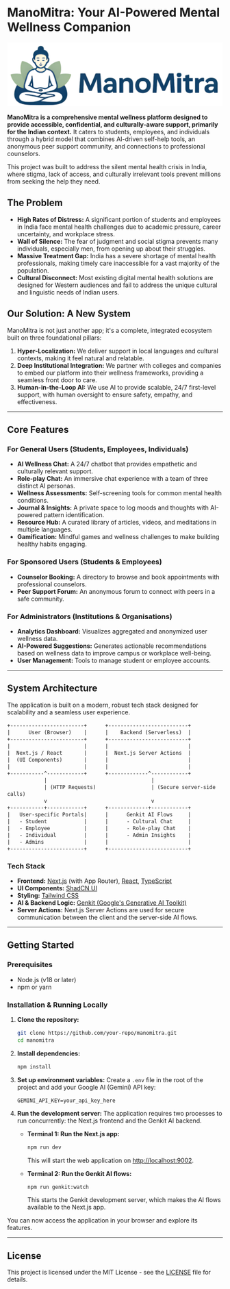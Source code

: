 
# ManoMitra: Your AI-Powered Mental Wellness Companion

![ManoMitra Logo](public/logo-manomitra.png)

**ManoMitra is a comprehensive mental wellness platform designed to provide accessible, confidential, and culturally-aware support, primarily for the Indian context.** It caters to students, employees, and individuals through a hybrid model that combines AI-driven self-help tools, an anonymous peer support community, and connections to professional counselors.

This project was built to address the silent mental health crisis in India, where stigma, lack of access, and culturally irrelevant tools prevent millions from seeking the help they need.

## The Problem

-   **High Rates of Distress:** A significant portion of students and employees in India face mental health challenges due to academic pressure, career uncertainty, and workplace stress.
-   **Wall of Silence:** The fear of judgment and social stigma prevents many individuals, especially men, from opening up about their struggles.
-   **Massive Treatment Gap:** India has a severe shortage of mental health professionals, making timely care inaccessible for a vast majority of the population.
-   **Cultural Disconnect:** Most existing digital mental health solutions are designed for Western audiences and fail to address the unique cultural and linguistic needs of Indian users.

## Our Solution: A New System

ManoMitra is not just another app; it's a complete, integrated ecosystem built on three foundational pillars:

1.  **Hyper-Localization:** We deliver support in local languages and cultural contexts, making it feel natural and relatable.
2.  **Deep Institutional Integration:** We partner with colleges and companies to embed our platform into their wellness frameworks, providing a seamless front door to care.
3.  **Human-in-the-Loop AI:** We use AI to provide scalable, 24/7 first-level support, with human oversight to ensure safety, empathy, and effectiveness.

---

## Core Features

### For General Users (Students, Employees, Individuals)

-   **AI Wellness Chat:** A 24/7 chatbot that provides empathetic and culturally relevant support.
-   **Role-play Chat:** An immersive chat experience with a team of three distinct AI personas.
-   **Wellness Assessments:** Self-screening tools for common mental health conditions.
-   **Journal & Insights:** A private space to log moods and thoughts with AI-powered pattern identification.
-   **Resource Hub:** A curated library of articles, videos, and meditations in multiple languages.
-   **Gamification:** Mindful games and wellness challenges to make building healthy habits engaging.

### For Sponsored Users (Students & Employees)

-   **Counselor Booking:** A directory to browse and book appointments with professional counselors.
-   **Peer Support Forum:** An anonymous forum to connect with peers in a safe community.

### For Administrators (Institutions & Organisations)

-   **Analytics Dashboard:** Visualizes aggregated and anonymized user wellness data.
-   **AI-Powered Suggestions:** Generates actionable recommendations based on wellness data to improve campus or workplace well-being.
-   **User Management:** Tools to manage student or employee accounts.

---

## System Architecture

The application is built on a modern, robust tech stack designed for scalability and a seamless user experience.

```
+------------------------+      +--------------------------+
|      User (Browser)    |      |    Backend (Serverless)  |
+------------------------+      +--------------------------+
|                        |      |                          |
|  Next.js / React       |      |  Next.js Server Actions  |
|  (UI Components)       |      |                          |
|                        |      |                          |
+-----------^------------+      +-------------^------------+
            |                                  |
            | (HTTP Requests)                  | (Secure server-side calls)
            v                                  v
+-----------+------------+      +-------------+------------+
|   User-specific Portals|      |      Genkit AI Flows     |
|   - Student            |      |      - Cultural Chat     |
|   - Employee           |      |      - Role-play Chat    |
|   - Individual         |      |      - Admin Insights    |
|   - Admins             |      |                          |
+------------------------+      +--------------------------+
```

### Tech Stack

-   **Frontend:** [Next.js](https://nextjs.org/) (with App Router), [React](https://react.dev/), [TypeScript](https://www.typescriptlang.org/)
-   **UI Components:** [ShadCN UI](https://ui.shadcn.com/)
-   **Styling:** [Tailwind CSS](https://tailwindcss.com/)
-   **AI & Backend Logic:** [Genkit (Google's Generative AI Toolkit)](https://firebase.google.com/docs/genkit)
-   **Server Actions:** Next.js Server Actions are used for secure communication between the client and the server-side AI flows.

---

## Getting Started

### Prerequisites

-   Node.js (v18 or later)
-   npm or yarn

### Installation & Running Locally

1.  **Clone the repository:**
    ```bash
    git clone https://github.com/your-repo/manomitra.git
    cd manomitra
    ```

2.  **Install dependencies:**
    ```bash
    npm install
    ```

3.  **Set up environment variables:**
    Create a `.env` file in the root of the project and add your Google AI (Gemini) API key:
    ```
    GEMINI_API_KEY=your_api_key_here
    ```

4.  **Run the development server:**
    The application requires two processes to run concurrently: the Next.js frontend and the Genkit AI backend.

    -   **Terminal 1: Run the Next.js app:**
        ```bash
        npm run dev
        ```
        This will start the web application on [http://localhost:9002](http://localhost:9002).

    -   **Terminal 2: Run the Genkit AI flows:**
        ```bash
        npm run genkit:watch
        ```
        This starts the Genkit development server, which makes the AI flows available to the Next.js app.

You can now access the application in your browser and explore its features.

---
## License

This project is licensed under the MIT License - see the [LICENSE](LICENSE) file for details.
